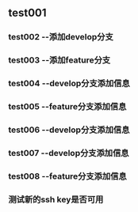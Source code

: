 ##  test001

###  test002 --添加develop分支

###  test003 --添加feature分支

###  test004 --develop分支添加信息

###  test005 --feature分支添加信息

###  test006 --develop分支添加信息

###  test007 --develop分支添加信息

###  test008 --feature分支添加信息

### 测试新的ssh key是否可用
